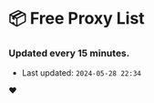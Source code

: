 # :package: Free Proxy List
### Updated every 15 minutes.

- Last updated: `2024-05-28 22:34`

:heart:
